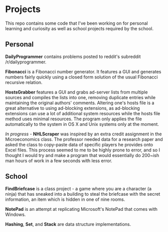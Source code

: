 Projects
========

This repo contains some code that I've been working on for personal learning and curiosity as well as school projects required by the school.

Personal
--------

**DailyProgrammer** contains problems posted to reddit's subreddit /r/dailyprogrammer.

**Fibonacci** is a Fibonacci number generator. It features a GUI and generates numbers fairly quickly using a closed form solution of the usual Fibonacci recursive relation.

**HostsGrabber** features a GUI and grabs ad-server lists from multiple sources and compiles the lists into one, removing duplicate entries while maintaining the original authors' comments. Altering one's hosts file is a great alternative to using ad-blocking extensions, as ad-blocking extensions can use a lot of additional system resources while the hosts file method uses minimal resources. The program only applies the file automatically to the system in OS X and Unix systems only at the moment.

*In progress* - **NHLScraper** was inspired by an extra credit assignment in the Microeconomics class. The professor needed data for a research paper and asked the class to copy-paste data of specific players he provides onto Excel files. This process seemed to me to be highly prone to error, and so I thought I would try and make a program that would essentially do 200~ish man hours of work in a few seconds with less error. 

School
------

**FindBriefcase** is a class project - a game where you are a character (a ninja) that has sneaked into a building to steal the briefcase with the secret information, an item which is hidden in one of nine rooms.

**NotePad** is an attempt at replicating Microsoft's NotePad that comes with Windows. 

**Hashing**, **Set**, and **Stack** are data structure implementations.